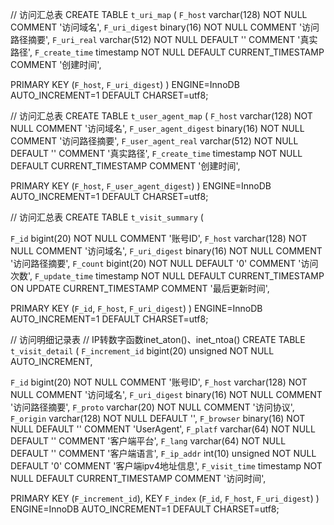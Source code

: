 
// 访问汇总表
CREATE TABLE `t_uri_map` (
  `F_host`          varchar(128) NOT NULL COMMENT '访问域名',
  `F_uri_digest`    binary(16) NOT NULL COMMENT '访问路径摘要',
  `F_uri_real`      varchar(512) NOT NULL DEFAULT '' COMMENT '真实路径',
  `F_create_time`   timestamp NOT NULL DEFAULT CURRENT_TIMESTAMP COMMENT '创建时间',
  
  PRIMARY KEY (`F_host`, `F_uri_digest`)
) ENGINE=InnoDB AUTO_INCREMENT=1 DEFAULT CHARSET=utf8;

// 访问汇总表
CREATE TABLE `t_user_agent_map` (
  `F_host`          varchar(128) NOT NULL COMMENT '访问域名',
  `F_user_agent_digest` binary(16) NOT NULL COMMENT '访问路径摘要',
  `F_user_agent_real`   varchar(512) NOT NULL DEFAULT '' COMMENT '真实路径',
  `F_create_time`   timestamp NOT NULL DEFAULT CURRENT_TIMESTAMP COMMENT '创建时间',
  
  PRIMARY KEY (`F_host`, `F_user_agent_digest`)
) ENGINE=InnoDB AUTO_INCREMENT=1 DEFAULT CHARSET=utf8;

// 访问汇总表
CREATE TABLE `t_visit_summary` (

  `F_id`           bigint(20) NOT NULL COMMENT '账号ID',
  `F_host`         varchar(128) NOT NULL COMMENT '访问域名',
  `F_uri_digest`   binary(16) NOT NULL COMMENT '访问路径摘要',
  `F_count`        bigint(20) NOT NULL DEFAULT '0' COMMENT '访问次数',
  `F_update_time`  timestamp NOT NULL DEFAULT CURRENT_TIMESTAMP ON UPDATE CURRENT_TIMESTAMP COMMENT '最后更新时间',
  
  PRIMARY KEY (`F_id`, `F_host`, `F_uri_digest`)
) ENGINE=InnoDB AUTO_INCREMENT=1 DEFAULT CHARSET=utf8;

// 访问明细记录表
// IP转数字函数inet_aton()、inet_ntoa()
CREATE TABLE `t_visit_detail` (
  `F_increment_id` bigint(20) unsigned NOT NULL AUTO_INCREMENT,
  
  `F_id`           bigint(20) NOT NULL COMMENT '账号ID',
  `F_host`         varchar(128) NOT NULL COMMENT '访问域名',
  `F_uri_digest`   binary(16) NOT NULL COMMENT '访问路径摘要',
  `F_proto`        varchar(20) NOT NULL COMMENT '访问协议',
  `F_origin`       varchar(128) NOT NULL DEFAULT '',
  `F_browser`      binary(16) NOT NULL DEFAULT '' COMMENT 'UserAgent',
  `F_platf`        varchar(64) NOT NULL DEFAULT '' COMMENT '客户端平台',
  `F_lang`         varchar(64) NOT NULL DEFAULT '' COMMENT '客户端语言',
  `F_ip_addr`      int(10) unsigned NOT NULL DEFAULT '0' COMMENT '客户端ipv4地址信息',
  `F_visit_time`   timestamp NOT NULL DEFAULT CURRENT_TIMESTAMP COMMENT '访问时间',
    
  PRIMARY KEY (`F_increment_id`),
  KEY `F_index` (`F_id`, `F_host`, `F_uri_digest`)
) ENGINE=InnoDB AUTO_INCREMENT=1 DEFAULT CHARSET=utf8;